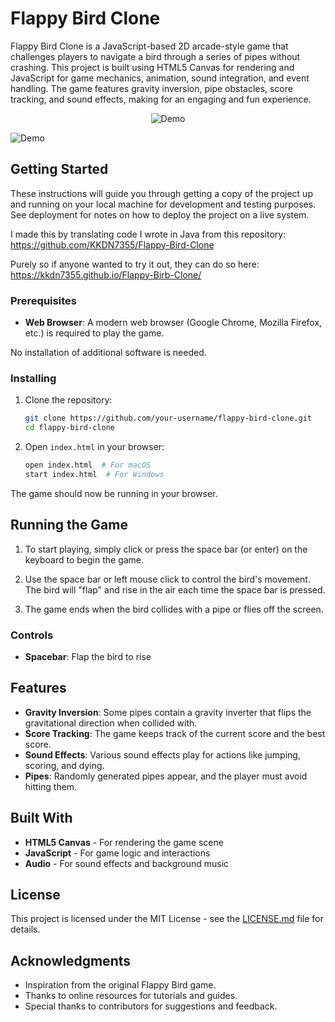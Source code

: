 # Flappy Bird Clone

Flappy Bird Clone is a JavaScript-based 2D arcade-style game that challenges players to navigate a bird through a series of pipes without crashing. This project is built using HTML5 Canvas for rendering and JavaScript for game mechanics, animation, sound integration, and event handling. The game features gravity inversion, pipe obstacles, score tracking, and sound effects, making for an engaging and fun experience.


<p align="center">
  <img src="Flappy-Birb-Clone-Demo.gif" alt="Demo">
</p>

![Demo](Flappy-Birb-Clone-Demo.gif)


## Getting Started

These instructions will guide you through getting a copy of the project up and running on your local machine for development and testing purposes. See deployment for notes on how to deploy the project on a live system. 

I made this by translating code I wrote in Java from this repository: https://github.com/KKDN7355/Flappy-Bird-Clone

Purely so if anyone wanted to try it out, they can do so here: https://kkdn7355.github.io/Flappy-Birb-Clone/

### Prerequisites

- **Web Browser**: A modern web browser (Google Chrome, Mozilla Firefox, etc.) is required to play the game.

No installation of additional software is needed.

### Installing

1. Clone the repository:
   ```bash
   git clone https://github.com/your-username/flappy-bird-clone.git
   cd flappy-bird-clone
   ```

2. Open `index.html` in your browser:
   ```bash
   open index.html  # For macOS
   start index.html  # For Windows
   ```

The game should now be running in your browser.

## Running the Game

1. To start playing, simply click or press the space bar (or enter) on the keyboard to begin the game.

2. Use the space bar or left mouse click to control the bird's movement. The bird will "flap" and rise in the air each time the space bar is pressed.

3. The game ends when the bird collides with a pipe or flies off the screen.

### Controls

- **Spacebar**: Flap the bird to rise

## Features

- **Gravity Inversion**: Some pipes contain a gravity inverter that flips the gravitational direction when collided with.
- **Score Tracking**: The game keeps track of the current score and the best score.
- **Sound Effects**: Various sound effects play for actions like jumping, scoring, and dying.
- **Pipes**: Randomly generated pipes appear, and the player must avoid hitting them.

## Built With

* **HTML5 Canvas** - For rendering the game scene
* **JavaScript** - For game logic and interactions
* **Audio** - For sound effects and background music

## License

This project is licensed under the MIT License - see the [LICENSE.md](LICENSE.md) file for details.

## Acknowledgments

* Inspiration from the original Flappy Bird game.
* Thanks to online resources for tutorials and guides.
* Special thanks to contributors for suggestions and feedback.
